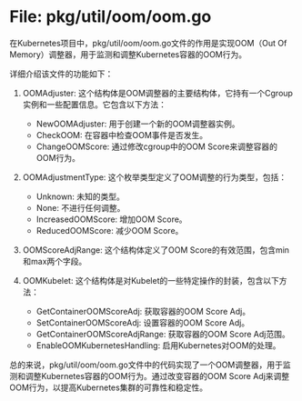 # File: pkg/util/oom/oom.go

在Kubernetes项目中，pkg/util/oom/oom.go文件的作用是实现OOM（Out Of Memory）调整器，用于监测和调整Kubernetes容器的OOM行为。

详细介绍该文件的功能如下：

1. OOMAdjuster: 这个结构体是OOM调整器的主要结构体，它持有一个Cgroup实例和一些配置信息。它包含以下方法：
   - NewOOMAdjuster: 用于创建一个新的OOM调整器实例。
   - CheckOOM: 在容器中检查OOM事件是否发生。
   - ChangeOOMScore: 通过修改cgroup中的OOM Score来调整容器的OOM行为。

2. OOMAdjustmentType: 这个枚举类型定义了OOM调整的行为类型，包括：
   - Unknown: 未知的类型。
   - None: 不进行任何调整。
   - IncreasedOOMScore: 增加OOM Score。
   - ReducedOOMScore: 减少OOM Score。

3. OOMScoreAdjRange: 这个结构体定义了OOM Score的有效范围，包含min和max两个字段。

4. OOMKubelet: 这个结构体是对Kubelet的一些特定操作的封装，包含以下方法：
   - GetContainerOOMScoreAdj: 获取容器的OOM Score Adj。
   - SetContainerOOMScoreAdj: 设置容器的OOM Score Adj。
   - GetContainerOOMScoreAdjRange: 获取容器的OOM Score Adj范围。
   - EnableOOMKubernetesHandling: 启用Kubernetes对OOM的处理。

总的来说，pkg/util/oom/oom.go文件中的代码实现了一个OOM调整器，用于监测和调整Kubernetes容器的OOM行为。通过改变容器的OOM Score Adj来调整OOM行为，以提高Kubernetes集群的可靠性和稳定性。

